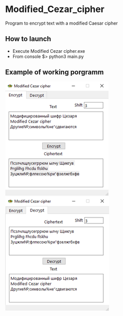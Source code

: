 # Modified_Cezar_cipher
Program to encrypt text with a modified Caesar cipher

## How to launch
* Execute Modified Cezar cipher.exe
* From console $> python3 main.py

## Example of working porgramm
![Encrypt image](https://github.com/UnDevil665/Modified_Cezar_cipher/blob/master/Encrypt_example.png)  ![Decrypt image](https://github.com/UnDevil665/Modified_Cezar_cipher/blob/master/Decrypt_example.png)
